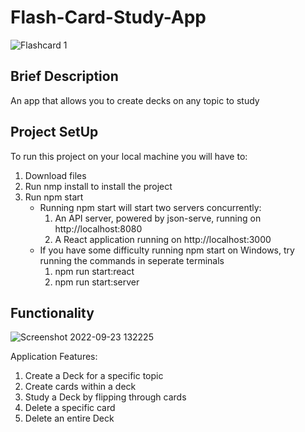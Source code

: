 # Flash-Card-Study-App

![Flashcard 1](https://user-images.githubusercontent.com/76602007/192024812-751a2425-e400-440d-8c4c-2ad4184163bb.png)
## Brief Description
An app that allows you to create decks on any topic to study

## Project SetUp 

To run this project on your local machine you will have to: 
  1. Download files
  2. Run nmp install to install the project
  3. Run npm start 
     - Running npm start will start two servers concurrently: 
        1. An API server, powered by json-serve, running on http://localhost:8080
        2. A React application running on http://localhost:3000
     - If you have some difficulty running npm start on Windows, try running the commands in seperate terminals
        1. npm run start:react
        2. npm run start:server

## Functionality
![Screenshot 2022-09-23 132225](https://user-images.githubusercontent.com/76602007/192024865-c7355071-9d1b-4dc1-9683-581f18cc0be9.png)

Application Features:


  1. Create a Deck for a specific topic
  2. Create cards within a deck
  3. Study a Deck by flipping through cards
  4. Delete a specific card 
  5. Delete an entire Deck
